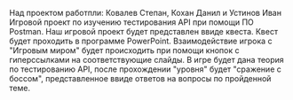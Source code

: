 Над проектом работпли: Ковалев Степан, Кохан Данил и Устинов Иван
Игровой проект по изучению тестирования API при помощи ПО Postman.
Наш игровой проект будет представлен ввиде квеста. Квест будет проходить в программе PowerPoint.
Взаимодействие игрока с "Игровым миром" будет происходить при помощи кнопок с гиперссылками на соответствующие слайды.
В игре будет дана теория по тестированию API, после прохождении "уровня" будет "сражение с боссом", представленное ввиде ответов на вопросы по пройденной теме.
